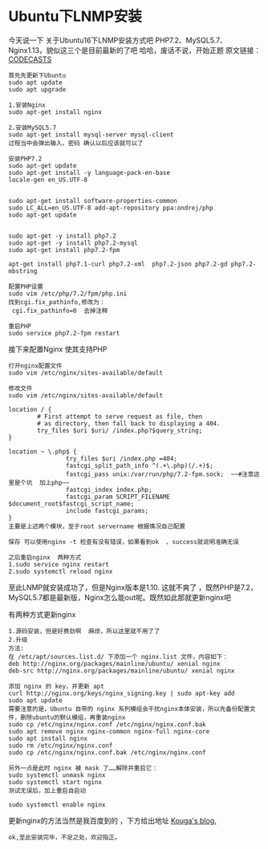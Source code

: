 # Ubuntu下LNMP安装

今天说一下 关于Ubuntu16下LNMP安装方式吧 PHP7.2、MySQL5.7、Nginx1.13，貌似这三个是目前最新的了吧
哈哈，废话不说，开始正题
原文链接：
[CODECASTS](https://www.codecasts.com/discuss/laravel/laravel-project-from-scratch-deployment-752)

```
首先先更新下Ubuntu
sudo apt update
sudo apt upgrade
```

```#FFFACD
1.安装Nginx
sudo apt-get install nginx
```
```
2.安装MySQL5.7
sudo apt-get install mysql-server mysql-client
过程当中会弹出输入，密码 确认以后应该就可以了
```

```
安装PHP7.2
sudo apt-get update 
sudo apt-get install -y language-pack-en-base
locale-gen en_US.UTF-8


sudo apt-get install software-properties-common 
sudo LC_ALL=en_US.UTF-8 add-apt-repository ppa:ondrej/php
sudo apt-get update 


sudo apt-get -y install php7.2
sudo apt-get -y install php7.2-mysql
sudo apt-get install php7.2-fpm

apt-get install php7.1-curl php7.2-xml  php7.2-json php7.2-gd php7.2-mbstring

```
```
配置PHP设置
sudo vim /etc/php/7.2/fpm/php.ini
找到cgi.fix_pathinfo,修改为：
 cgi.fix_pathinfo=0  去掉注释
```

```
重启PHP
sudo service php7.2-fpm restart
```


接下来配置Nginx 使其支持PHP
```
打开nginx配置文件
sudo vim /etc/nginx/sites-available/default
```
```
修改文件
sudo vim /etc/nginx/sites-available/default

location / {
		# First attempt to serve request as file, then
		# as directory, then fall back to displaying a 404.
		try_files $uri $uri/ /index.php?$query_string;
}

location ~ \.php$ {
                try_files $uri /index.php =404;
                fastcgi_split_path_info ^(.+\.php)(/.+)$;
                fastcgi_pass unix:/var/run/php/7.2-fpm.sock;  ~~#注意这里是个坑  加上php~~
                fastcgi_index index.php;
                fastcgi_param SCRIPT_FILENAME $document_root$fastcgi_script_name;
                include fastcgi_params;
}
主要是上述两个模块，至于root servername 根据情况自己配置
```

```
保存 可以使用nginx -t 检查有没有错误，如果看到ok  、success就说明准确无误

之后重启nginx  两种方式
1.sudo service nginx restart
2.sudo systemctl reload nginx
```

至此LNMP就安装成功了，但是Nginx版本是1.10. 这就不爽了 ，既然PHP是7.2，MySQL5.7都是最新版，Nginx怎么能out呢。既然如此那就更新nginx吧

有两种方式更新nginx
```
1.源码安装，但是好费劲啊  麻烦，所以这里就不用了了
2.升级
方法:
在 /etc/apt/sources.list.d/ 下添加一个 nginx.list 文件，内容如下：
deb http://nginx.org/packages/mainline/ubuntu/ xenial nginx  
deb-src http://nginx.org/packages/mainline/ubuntu/ xenial nginx  

添加 nginx 的 key，并更新 apt
curl http://nginx.org/keys/nginx_signing.key | sudo apt-key add  
sudo apt update  
需要注意的是，Ubuntu 自带的 nginx 系列模组会干扰nginx本体安装，所以先备份配置文件，删除ubuntu的默认模组，再重装nginx
sudo cp /etc/nginx/nginx.conf /etc/nginx/nginx.conf.bak  
sudo apt remove nginx nginx-common nginx-full nginx-core  
sudo apt install nginx  
sudo rm /etc/nginx/nginx.conf  
sudo cp /etc/nginx/nginx.conf.bak /etc/nginx/nginx.conf  

另外一点是此时 nginx 被 mask 了……解除并重启它：
sudo systemctl unmask nginx  
sudo systemctl start nginx  
测试无误后，加上重启自启动

sudo systemctl enable nginx  
```

更新nginx的方法当然是我百度到的 ，下方给出地址
[Kouga's blog.](https://kouga.us/update-nginx-under-ubuntu-16-04/)

```
ok,至此安装完毕，不足之处，欢迎指正。
```


